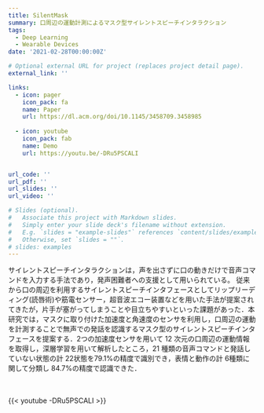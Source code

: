 ```yaml
---
title: SilentMask
summary: 口周辺の運動計測によるマスク型サイレントスピーチインタラクション
tags:
  - Deep Learning
  - Wearable Devices
date: '2021-02-28T00:00:00Z'

# Optional external URL for project (replaces project detail page).
external_link: ''

links:
  - icon: pager
    icon_pack: fa
    name: Paper
    url: https://dl.acm.org/doi/10.1145/3458709.3458985
  
  - icon: youtube
    icon_pack: fab
    name: Demo
    url: https://youtu.be/-DRu5PSCALI


url_code: ''
url_pdf: ''
url_slides: ''
url_video: ''

# Slides (optional).
#   Associate this project with Markdown slides.
#   Simply enter your slide deck's filename without extension.
#   E.g. `slides = "example-slides"` references `content/slides/example-slides.md`.
#   Otherwise, set `slides = ""`.
# slides: examples
---
```


サイレントスピーチインタラクションは，声を出さずに口の動きだけで音声コマンドを入力する手法であり，発声困難者への支援として用いられている。
従来から口の周辺を利用するサイレントスピーチインタフェースとしてリップリーディング(読唇術)や筋電センサー，超音波エコー装置などを用いた手法が提案されてきたが，片手が塞がってしまうことや目立ちやすいといった課題があった．本研究では，マスクに取り付けた加速度と角速度のセンサを利用し，口周辺の運動を計測することで無声での発話を認識するマスク型のサイレントスピーチインタフェースを提案する．2つの加速度センサを用いて 12 次元の口周辺の運動情報を取得し，深層学習を用いて解析したところ，21 種類の音声コマンドと発話していない状態の計 22状態を79.1%の精度で識別でき，表情と動作の計 6種類に関して分類し 84.7%の精度で認識できた．

<br>
<br>
{{< youtube -DRu5PSCALI >}}
